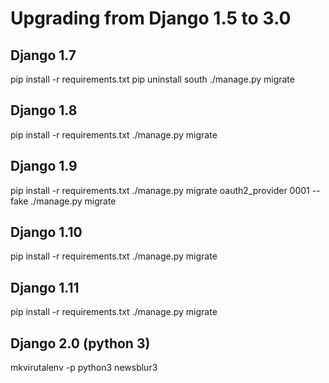 # Upgrading from Django 1.5 to 3.0

## Django 1.7

pip install -r requirements.txt
pip uninstall south
./manage.py migrate

## Django 1.8

pip install -r requirements.txt
./manage.py migrate

## Django 1.9

pip install -r requirements.txt
./manage.py migrate oauth2_provider 0001 --fake
./manage.py migrate

## Django 1.10

pip install -r requirements.txt
./manage.py migrate

## Django 1.11

pip install -r requirements.txt
./manage.py migrate

## Django 2.0 (python 3)

mkvirutalenv -p python3 newsblur3
